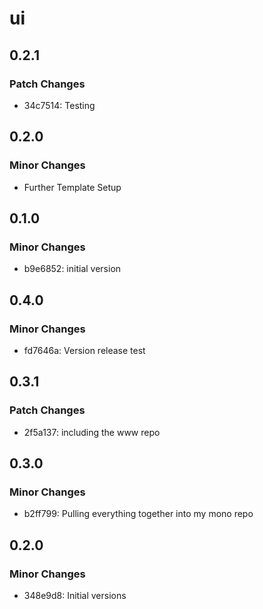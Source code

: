 # ui

## 0.2.1

### Patch Changes

- 34c7514: Testing

## 0.2.0

### Minor Changes

- Further Template Setup

## 0.1.0

### Minor Changes

- b9e6852: initial version

## 0.4.0

### Minor Changes

- fd7646a: Version release test

## 0.3.1

### Patch Changes

- 2f5a137: including the www repo

## 0.3.0

### Minor Changes

- b2ff799: Pulling everything together into my mono repo

## 0.2.0

### Minor Changes

- 348e9d8: Initial versions
